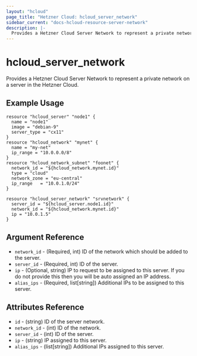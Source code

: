 ```yaml
---
layout: "hcloud"
page_title: "Hetzner Cloud: hcloud_server_network"
sidebar_current: "docs-hcloud-resource-server-network"
description: |-
  Provides a Hetzner Cloud Server Network to represent a private network on a server in the Hetzner Cloud.
---
```


# hcloud_server_network

 Provides a Hetzner Cloud Server Network to represent a private network on a server in the Hetzner Cloud.

## Example Usage

```hcl
resource "hcloud_server" "node1" {
  name = "node1"
  image = "debian-9"
  server_type = "cx11"
}
resource "hcloud_network" "mynet" {
  name = "my-net"
  ip_range = "10.0.0.0/8"
}
resource "hcloud_network_subnet" "foonet" {
  network_id = "${hcloud_network.mynet.id}"
  type = "cloud"
  network_zone = "eu-central"
  ip_range   = "10.0.1.0/24"
}

resource "hcloud_server_network" "srvnetwork" {
  server_id = "${hcloud_server.node1.id}"
  network_id = "${hcloud_network.mynet.id}"
  ip = "10.0.1.5"
}
```

## Argument Reference

- `network_id` - (Required, int) ID of the network which should be added to the server.
- `server_id` - (Required, int) ID of the server.
- `ip` - (Optional, string) IP to request to be assigned to this server. If you do not provide this then you will be auto assigned an IP address.
- `alias_ips` - (Required, list[string]) Additional IPs to be assigned to this server.

## Attributes Reference

- `id` - (string) ID of the server network.
- `network_id` - (int) ID of the network.
- `server_id` - (int) ID of the server.
- `ip` - (string) IP assigned to this server.
- `alias_ips` - (list[string]) Additional IPs assigned to this server.
